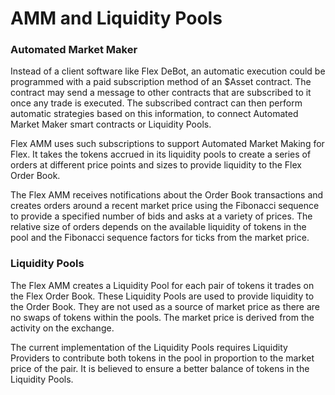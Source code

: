 # AMM and Liquidity Pools

### Automated Market Maker&#x20;

Instead of a client software like Flex DeBot, an automatic execution could be programmed with a paid subscription method of an $Asset contract. The contract may send a message to other contracts that are subscribed to it once any trade is executed. The subscribed contract can then perform automatic strategies based on this information, to connect Automated Market Maker smart contracts or Liquidity Pools.

Flex AMM uses such subscriptions to support Automated Market Making for Flex. It takes the tokens accrued in its liquidity pools to create a series of orders at different price points and sizes to provide liquidity to the Flex Order Book.

The Flex AMM receives notifications about the Order Book transactions and creates orders around a recent market price using the Fibonacci sequence to provide a specified number of bids and asks at a variety of prices. The relative size of orders depends on the available liquidity of tokens in the pool and the Fibonacci sequence factors for ticks from the market price.

### Liquidity Pools

The Flex AMM creates a Liquidity Pool for each pair of tokens it trades on the Flex Order Book. These Liquidity Pools are used to provide liquidity to the Order Book. They are not used as a source of market price as there are no swaps of tokens within the pools. The market price is derived from the activity on the exchange.

The current implementation of the Liquidity Pools requires Liquidity Providers to contribute both tokens in the pool in proportion to the market price of the pair. It is believed to ensure a better balance of tokens in the Liquidity Pools.

